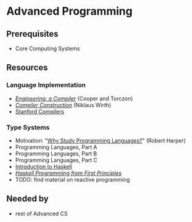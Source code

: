 # Advanced Programming

## Prerequisites
- Core Computing Systems

## Resources

### Language Implementation
- *[Engineering: a Compiler](https://www.amazon.com/Engineering-Compiler-Keith-Cooper/dp/012088478X)* (Cooper and Torczon)
- *[Compiler Construction](http://www.ethoberon.ethz.ch/WirthPubl/CBEAll.pdf)* (Niklaus Wirth)
- [Stanford Compilers](https://lagunita.stanford.edu/courses/Engineering/Compilers/Fall2014/about)

### Type Systems
- Motivation: "[Why Study Programming Languages?](https://www.cs.cmu.edu/~rwh/courses/ppl/phil.html)" (Robert Harper)
- Programming Languages, Part A
- Programming Languages, Part B
- Programming Languages, Part C
- [Introduction to Haskell](https://www.seas.upenn.edu/~cis194/fall16/)
- *[Haskell Programming from First Principles](http://haskellbook.com/)*
- TODO: find material on reactive programming

## Needed by
- rest of Advanced CS